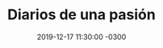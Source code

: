 ---
layout: post
category: Coqueto Escenario
date: 2019-12-17 11:30:00 -0300
title: Diarios de una pasión
image: https://oceano.uy/api/images/programas/TodoPasa/ELvjKsXUAI6Sp9.jpg
summary: Lubo Adusto se reencontró con su mentor y se quebró de la emoción al compartir camaradería de luchas y caminos. Juntos analizaron lo que dejó el campeonato uruguayo, con números y comentarios; y hubo tiempo para la entrevista profunda, sincera
file: https://audios.oceanofm.com/programas/TodoPasa/19-12-172amaanaconductordesignadoProfePieyruaCoquetoescenario.mp3
duration: 33:03
oceanourl: https://oceano.uy/todopasa/coqueto-escenario/20542-diarios-de-una-pasion
---
